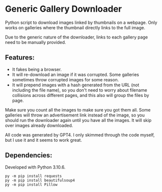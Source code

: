 # Generic Gallery Downloader
Python script to download images linked by thumbnails on a webpage. Only works on galleries where the thumbnail directly links to the full image.

Due to the generic nature of the downloader, links to each gallery page need to be manually provided.

## Features:

* It fakes being a browser.
* It will re-download an image if it was corrupted. Some galleries sometimes throw corrupted images for some reason.
* It will prepend images with a hash generated from the URL (not including the file name), so you don't need to worry about filename collisions across different pages, and this also will group the files by page.

Make sure you count all the images to make sure you got them all. Some galleries will throw an advertisement link instead of the image, so you should run the downloader again until you have all the images. It will skip over images already downloaded.

All code was generated by GPT4. I only skimmed through the code myself, but I use it and it seems to work great.

## Dependencies:

Developed with Python 3.10.6.

```
py -m pip install requests
py -m pip install beautifulsoup4
py -m pip install Pillow
```
